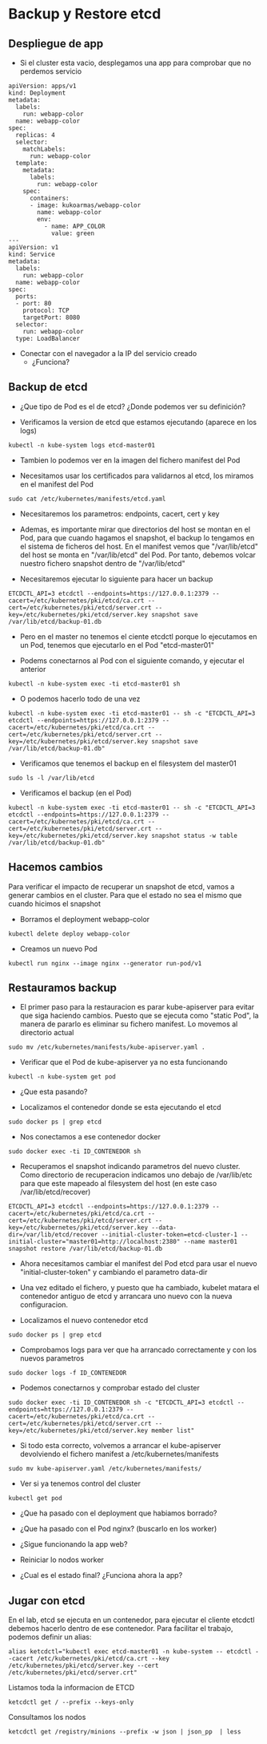 # Backup y Restore etcd

## Despliegue de app

  * Si el cluster esta vacio, desplegamos una app para comprobar que no perdemos servicio

```
apiVersion: apps/v1
kind: Deployment
metadata:
  labels:
    run: webapp-color
  name: webapp-color
spec:
  replicas: 4
  selector:
    matchLabels:
      run: webapp-color
  template:
    metadata:
      labels:
        run: webapp-color
    spec:
      containers:
      - image: kukoarmas/webapp-color
        name: webapp-color
        env:
          - name: APP_COLOR
            value: green
---
apiVersion: v1
kind: Service
metadata:
  labels:
    run: webapp-color
  name: webapp-color
spec:
  ports:
  - port: 80
    protocol: TCP
    targetPort: 8080
  selector:
    run: webapp-color
  type: LoadBalancer
```

  * Conectar con el navegador a la IP del servicio creado
    * ¿Funciona?

## Backup de etcd

  * ¿Que tipo de Pod es el de etcd? ¿Donde podemos ver su definición?

  * Verificamos la version de etcd que estamos ejecutando (aparece en los logs)

```
kubectl -n kube-system logs etcd-master01
```

  * Tambien lo podemos ver en la imagen del fichero manifest del Pod

  * Necesitamos usar los certificados para validarnos al etcd, los miramos en el manifest del Pod

```
sudo cat /etc/kubernetes/manifests/etcd.yaml
```

  * Necesitaremos los parametros: endpoints, cacert, cert y key

  * Ademas, es importante mirar que directorios del host se montan en el Pod, para que cuando hagamos el snapshot, el backup lo tengamos en el sistema de ficheros del host. En el manifest vemos que "/var/lib/etcd" del host se monta en "/var/lib/etcd" del Pod. Por tanto, debemos volcar nuestro fichero snapshot dentro de "/var/lib/etcd"

  * Necesitaremos ejecutar lo siguiente para hacer un backup

```
ETCDCTL_API=3 etcdctl --endpoints=https://127.0.0.1:2379 --cacert=/etc/kubernetes/pki/etcd/ca.crt --cert=/etc/kubernetes/pki/etcd/server.crt --key=/etc/kubernetes/pki/etcd/server.key snapshot save /var/lib/etcd/backup-01.db
```

  * Pero en el master no tenemos el ciente etcdctl porque lo ejecutamos en un Pod, tenemos que ejecutarlo en el Pod "etcd-master01"

  * Podems conectarnos al Pod con el siguiente comando, y ejecutar el anterior

```
kubectl -n kube-system exec -ti etcd-master01 sh
```

  * O podemos hacerlo todo de una vez

```
kubectl -n kube-system exec -ti etcd-master01 -- sh -c "ETCDCTL_API=3 etcdctl --endpoints=https://127.0.0.1:2379 --cacert=/etc/kubernetes/pki/etcd/ca.crt --cert=/etc/kubernetes/pki/etcd/server.crt --key=/etc/kubernetes/pki/etcd/server.key snapshot save /var/lib/etcd/backup-01.db"
```

  * Verificamos que tenemos el backup en el filesystem del master01

```
sudo ls -l /var/lib/etcd
```

  * Verificamos el backup (en el Pod)

```
kubectl -n kube-system exec -ti etcd-master01 -- sh -c "ETCDCTL_API=3 etcdctl --endpoints=https://127.0.0.1:2379 --cacert=/etc/kubernetes/pki/etcd/ca.crt --cert=/etc/kubernetes/pki/etcd/server.crt --key=/etc/kubernetes/pki/etcd/server.key snapshot status -w table /var/lib/etcd/backup-01.db"
```

## Hacemos cambios

Para verificar el impacto de recuperar un snapshot de etcd, vamos a generar cambios en el cluster. Para que el estado no sea el mismo que cuando hicimos el snapshot

  * Borramos el deployment webapp-color

```
kubectl delete deploy webapp-color
```

  * Creamos un nuevo Pod

```
kubectl run nginx --image nginx --generator run-pod/v1
```

## Restauramos backup

  * El primer paso para la restauracion es parar kube-apiserver para evitar que siga haciendo cambios. Puesto que se ejecuta como "static Pod", la manera de pararlo es eliminar su fichero manifest. Lo movemos al directorio actual

```
sudo mv /etc/kubernetes/manifests/kube-apiserver.yaml .
```

  * Verificar que el Pod de kube-apiserver ya no esta funcionando

```
kubectl -n kube-system get pod
```

  * ¿Que esta pasando?

  * Localizamos el contenedor donde se esta ejecutando el etcd

```
sudo docker ps | grep etcd
```

  * Nos conectamos a ese contenedor docker

```
sudo docker exec -ti ID_CONTENEDOR sh
```

  * Recuperamos el snapshot indicando parametros del nuevo cluster. Como directorio de recuperacion indicamos uno debajo de /var/lib/etc para que este mapeado al filesystem del host (en este caso /var/lib/etcd/recover)

```
ETCDCTL_API=3 etcdctl --endpoints=https://127.0.0.1:2379 --cacert=/etc/kubernetes/pki/etcd/ca.crt --cert=/etc/kubernetes/pki/etcd/server.crt --key=/etc/kubernetes/pki/etcd/server.key --data-dir=/var/lib/etcd/recover --initial-cluster-token=etcd-cluster-1 --initial-cluster="master01=http://localhost:2380" --name master01 snapshot restore /var/lib/etcd/backup-01.db
```

  * Ahora necesitamos cambiar el manifest del Pod etcd para usar el nuevo "initial-cluster-token" y cambiando el parametro data-dir
  * Una vez editado el fichero, y puesto que ha cambiado, kubelet matara el contenedor antiguo de etcd y arrancara uno nuevo con la nueva configuracion.

  * Localizamos el nuevo contenedor etcd

```
sudo docker ps | grep etcd
```

  * Comprobamos logs para ver que ha arrancado correctamente y con los nuevos parametros

```
sudo docker logs -f ID_CONTENEDOR
```

  * Podemos conectarnos y comprobar estado del cluster

```
sudo docker exec -ti ID_CONTENEDOR sh -c "ETCDCTL_API=3 etcdctl --endpoints=https://127.0.0.1:2379 --cacert=/etc/kubernetes/pki/etcd/ca.crt --cert=/etc/kubernetes/pki/etcd/server.crt --key=/etc/kubernetes/pki/etcd/server.key member list"
```

  * Si todo esta correcto, volvemos a arrancar el kube-apiserver devolviendo el fichero manifest a /etc/kubernetes/manifests

```
sudo mv kube-apiserver.yaml /etc/kubernetes/manifests/
```

  * Ver si ya tenemos control del cluster

```
kubectl get pod
```

  * ¿Que ha pasado con el deployment que habiamos borrado?
  * ¿Que ha pasado con el Pod nginx? (buscarlo en los worker)
  * ¿Sigue funcionando la app web?

  * Reiniciar lo nodos worker
  * ¿Cual es el estado final? ¿Funciona ahora la app?

## Jugar con etcd

En el lab, etcd se ejecuta en un contenedor, para ejecutar el cliente etcdctl debemos hacerlo dentro de ese contenedor. Para facilitar el trabajo, podemos definir un alias:

```
alias ketcdctl="kubectl exec etcd-master01 -n kube-system -- etcdctl --cacert /etc/kubernetes/pki/etcd/ca.crt --key /etc/kubernetes/pki/etcd/server.key --cert /etc/kubernetes/pki/etcd/server.crt"
```

Listamos toda la informacion de ETCD


```
ketcdctl get / --prefix --keys-only
```

Consultamos los nodos


```
ketcdctl get /registry/minions --prefix -w json | json_pp  | less
```

